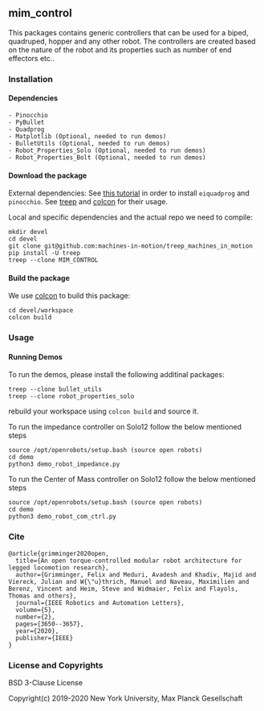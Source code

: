 mim_control
-----------

This packages contains generic controllers that can be used for a biped, quadruped, hopper and any other robot. The controllers are created based on the nature of the robot and its properties such as number of end effectors etc..

### Installation

#### Dependencies
```
- Pinocchio
- PyBullet
- Quadprog
- Matplotlib (Optional, needed to run demos)
- BulletUtils (Optional, needed to run demos)
- Robot_Properties_Solo (Optional, needed to run demos)
- Robot_Properties_Bolt (Optional, needed to run demos)
```
#### Download the package

External dependencies:
See [this tutorial](https://github.com/machines-in-motion/machines-in-motion.github.io/wiki/laas_package_from_binaries)
in order to install `eiquadprog` and `pinocchio`.
See [treep](https://gitlab.is.tue.mpg.de/amd-clmc/treep) and [colcon](https://github.com/machines-in-motion/machines-in-motion.github.io/wiki/use_colcon) for their usage.

Local and specific dependencies and the actual repo we need to compile:
```
mkdir devel
cd devel
git clone git@github.com:machines-in-motion/treep_machines_in_motion
pip install -U treep
treep --clone MIM_CONTROL
```

#### Build the package

We use [colcon](https://github.com/machines-in-motion/machines-in-motion.github.io/wiki/use_colcon)
to build this package:

```
cd devel/workspace
colcon build
```

### Usage

#### Running Demos

To run the demos, please install the following additinal packages:

```
treep --clone bullet_utils
treep --clone robot_properties_solo
```

rebuild your workspace using `colcon build` and source it.

To run the impedance controller on Solo12 follow the below mentioned steps 
```
source /opt/openrobots/setup.bash (source open robots)
cd demo
python3 demo_robot_impedance.py
```

To run the Center of Mass controller on Solo12 follow the below mentioned steps
```
source /opt/openrobots/setup.bash (source open robots)
cd demo
python3 demo_robot_com_ctrl.py
```

### Cite
```
@article{grimminger2020open,
  title={An open torque-controlled modular robot architecture for legged locomotion research},
  author={Grimminger, Felix and Meduri, Avadesh and Khadiv, Majid and Viereck, Julian and W{\"u}thrich, Manuel and Naveau, Maximilien and Berenz, Vincent and Heim, Steve and Widmaier, Felix and Flayols, Thomas and others},
  journal={IEEE Robotics and Automation Letters},
  volume={5},
  number={2},
  pages={3650--3657},
  year={2020},
  publisher={IEEE}
}
```

### License and Copyrights

BSD 3-Clause License

Copyright(c) 2019-2020 New York University, Max Planck Gesellschaft
